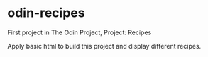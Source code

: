 # odin-recipes

First project in The Odin Project, Project: Recipes 

Apply basic html to build this project and display different recipes.